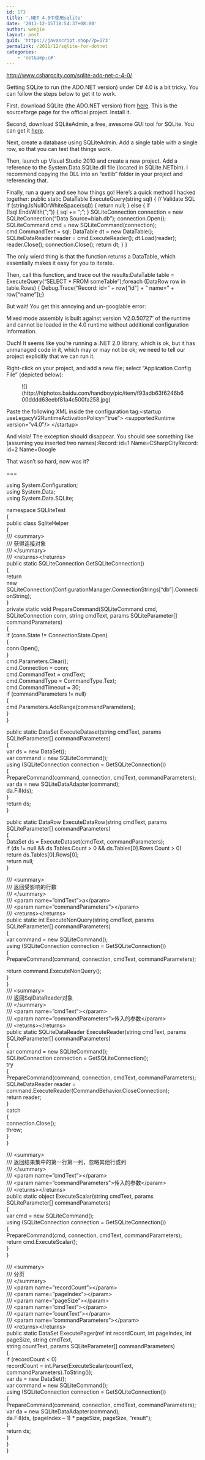 ```yaml
---
id: 173
title: '.NET 4.0中使用sqlite'
date: '2011-12-15T18:54:37+08:00'
author: wenjie
layout: post
guid: 'https://javascript.shop/?p=173'
permalink: /2011/12/sqlite-for-dotnet
categories:
    - 'net&amp;c#'
---
```


<http://www.csharpcity.com/sqlite-ado-net-c-4-0/>

Getting SQLite to run (the ADO.NET version) under C# 4.0 is a bit tricky. You can follow the steps below to get it to work.

First, download SQLite (the ADO.NET version) from [here](http://sourceforge.net/projects/sqlite-dotnet2/). This is the sourceforge page for the official project. Install it.

Second, download SQLiteAdmin, a free, awesome GUI tool for SQLite. You can get it [here](http://sqliteadmin.orbmu2k.de/).

Next, create a database using SQLiteAdmin. Add a single table with a single row, so that you can test that things work.

Then, launch up Visual Studio 2010 and create a new project. Add a reference to the System.Data.SQLite.dll file (located in SQLite.NETbin). I recommend copying the DLL into an “extlib” folder in your project and referencing that.

Finally, run a query and see how things go! Here’s a quick method I hacked together: public static DataTable ExecuteQuery(string sql) { // Validate SQL if (string.IsNullOrWhiteSpace(sql)) { return null; } else { if (!sql.EndsWith(“;”)) { sql += “;”; } SQLiteConnection connection = new SQLiteConnection(“Data Source=blah.db”); connection.Open(); SQLiteCommand cmd = new SQLiteCommand(connection); cmd.CommandText = sql; DataTable dt = new DataTable(); SQLiteDataReader reader = cmd.ExecuteReader(); dt.Load(reader); reader.Close(); connection.Close(); return dt; } }

The only wierd thing is that the function returns a DataTable, which essentially makes it easy for you to iterate.

Then, call this function, and trace out the results:DataTable table = ExecuteQuery(“SELECT \* FROM someTable”);foreach (DataRow row in table.Rows) { Debug.Trace(“Record: id=” + row\[“id”\] + ” name=” + row\[“name”\]);}

But wait! You get this annoying and un-googlable error:

Mixed mode assembly is built against version ‘v2.0.50727’ of the runtime and cannot be loaded in the 4.0 runtime without additional configuration information.

Ouch! It seems like you’re running a .NET 2.0 library, which is ok, but it has unmanaged code in it, which may or may not be ok; we need to tell our project explicitly that we can run it.

Right-click on your project, and add a new file; select “Application Config File” (depicted below):

<figure class="wp-block-image">![](http://hiphotos.baidu.com/handboy/pic/item/f93adb63f6246b600dddd63eebf81a4c500fa258.jpg)</figure>Paste the following XML inside the configuration tag:&lt;startup useLegacyV2RuntimeActivationPolicy=”true”&gt; &lt;supportedRuntime version=”v4.0″/&gt; &lt;/startup&gt;

And viola! The exception should disappear. You should see something like (assuming you inserted two names):Record: id=1 Name=CSharpCityRecord: id=2 Name=Google

That wasn’t so hard, now was it?

===

using System.Configuration;  
using System.Data;  
using System.Data.SQLite;  
  
namespace SQLliteTest  
{  
 public class SqliteHelper  
 {  
 /// &lt;summary&gt;  
 /// 获得连接对象  
 /// &lt;/summary&gt;  
 /// &lt;returns&gt;&lt;/returns&gt;  
 public static SQLiteConnection GetSQLiteConnection()  
 {  
 return  
 new SQLiteConnection(ConfigurationManager.ConnectionStrings\[“db”\].ConnectionString);  
 }  
 private static void PrepareCommand(SQLiteCommand cmd, SQLiteConnection conn, string cmdText, params SQLiteParameter\[\] commandParameters)  
 {  
 if (conn.State != ConnectionState.Open)  
 {  
 conn.Open();  
 }  
 cmd.Parameters.Clear();  
 cmd.Connection = conn;  
 cmd.CommandText = cmdText;  
 cmd.CommandType = CommandType.Text;  
 cmd.CommandTimeout = 30;  
 if (commandParameters != null)  
 {  
 cmd.Parameters.AddRange(commandParameters);  
 }  
 }  
  
 public static DataSet ExecuteDataset(string cmdText, params SQLiteParameter\[\] commandParameters)  
 {  
 var ds = new DataSet();  
 var command = new SQLiteCommand();  
 using (SQLiteConnection connection = GetSQLiteConnection())  
 {  
 PrepareCommand(command, connection, cmdText, commandParameters);  
 var da = new SQLiteDataAdapter(command);  
 da.Fill(ds);  
 }  
 return ds;  
 }  
  
 public static DataRow ExecuteDataRow(string cmdText, params SQLiteParameter\[\] commandParameters)  
 {  
 DataSet ds = ExecuteDataset(cmdText, commandParameters);  
 if (ds != null &amp;&amp; ds.Tables.Count &gt; 0 &amp;&amp; ds.Tables\[0\].Rows.Count &gt; 0)  
 return ds.Tables\[0\].Rows\[0\];  
 return null;  
 }  
  
 /// &lt;summary&gt;  
 /// 返回受影响的行数  
 /// &lt;/summary&gt;  
 /// &lt;param name=”cmdText”&gt;a&lt;/param&gt;  
 /// &lt;param name=”commandParameters”&gt;&lt;/param&gt;  
 /// &lt;returns&gt;&lt;/returns&gt;  
 public static int ExecuteNonQuery(string cmdText, params SQLiteParameter\[\] commandParameters)  
 {  
 var command = new SQLiteCommand();  
 using (SQLiteConnection connection = GetSQLiteConnection())  
 {  
 PrepareCommand(command, connection, cmdText, commandParameters);  
  
 return command.ExecuteNonQuery();  
 }  
 }  
 /// &lt;summary&gt;  
 /// 返回SqlDataReader对象  
 /// &lt;/summary&gt;  
 /// &lt;param name=”cmdText”&gt;&lt;/param&gt;  
 /// &lt;param name=”commandParameters”&gt;传入的参数&lt;/param&gt;  
 /// &lt;returns&gt;&lt;/returns&gt;  
 public static SQLiteDataReader ExecuteReader(string cmdText, params SQLiteParameter\[\] commandParameters)  
 {  
 var command = new SQLiteCommand();  
 SQLiteConnection connection = GetSQLiteConnection();  
 try  
 {  
 PrepareCommand(command, connection, cmdText, commandParameters);  
 SQLiteDataReader reader = command.ExecuteReader(CommandBehavior.CloseConnection);  
 return reader;  
 }  
 catch  
 {  
 connection.Close();  
 throw;  
 }  
 }  
  
  
 /// &lt;summary&gt;  
 /// 返回结果集中的第一行第一列，忽略其他行或列  
 /// &lt;/summary&gt;  
 /// &lt;param name=”cmdText”&gt;&lt;/param&gt;  
 /// &lt;param name=”commandParameters”&gt;传入的参数&lt;/param&gt;  
 /// &lt;returns&gt;&lt;/returns&gt;  
 public static object ExecuteScalar(string cmdText, params SQLiteParameter\[\] commandParameters)  
 {  
 var cmd = new SQLiteCommand();  
 using (SQLiteConnection connection = GetSQLiteConnection())  
 {  
 PrepareCommand(cmd, connection, cmdText, commandParameters);  
 return cmd.ExecuteScalar();  
 }  
 }  
  
  
 /// &lt;summary&gt;  
 /// 分页  
 /// &lt;/summary&gt;  
 /// &lt;param name=”recordCount”&gt;&lt;/param&gt;  
 /// &lt;param name=”pageIndex”&gt;&lt;/param&gt;  
 /// &lt;param name=”pageSize”&gt;&lt;/param&gt;  
 /// &lt;param name=”cmdText”&gt;&lt;/param&gt;  
 /// &lt;param name=”countText”&gt;&lt;/param&gt;  
 /// &lt;param name=”commandParameters”&gt;&lt;/param&gt;  
 /// &lt;returns&gt;&lt;/returns&gt;  
 public static DataSet ExecutePager(ref int recordCount, int pageIndex, int pageSize, string cmdText,  
 string countText, params SQLiteParameter\[\] commandParameters)  
 {  
 if (recordCount &lt; 0)  
 recordCount = int.Parse(ExecuteScalar(countText, commandParameters).ToString());  
 var ds = new DataSet();  
 var command = new SQLiteCommand();  
 using (SQLiteConnection connection = GetSQLiteConnection())  
 {  
 PrepareCommand(command, connection, cmdText, commandParameters);  
 var da = new SQLiteDataAdapter(command);  
 da.Fill(ds, (pageIndex – 1) \* pageSize, pageSize, “result”);  
 }  
 return ds;  
 }  
 }  
}